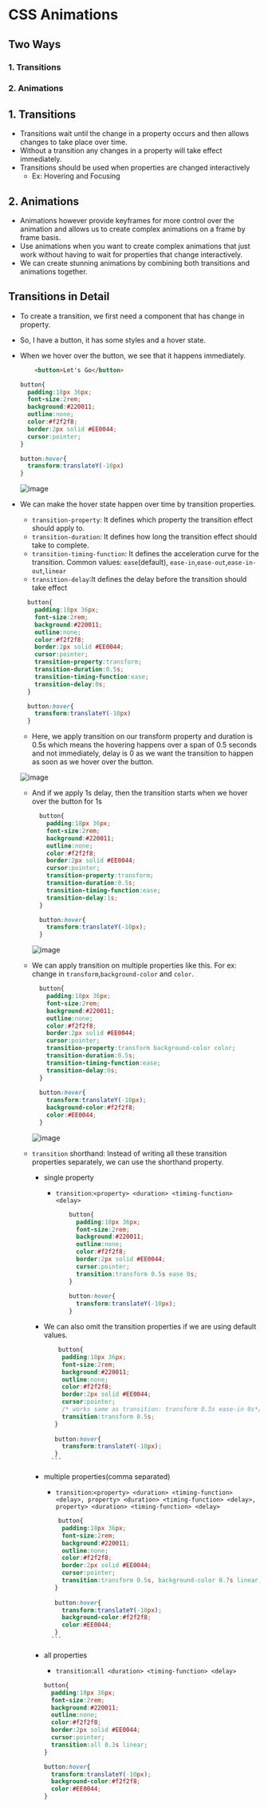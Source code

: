 # CSS Animations
## Two Ways
### 1. Transitions
### 2. Animations

## 1. Transitions

- Transitions wait until the change in a property occurs and then allows changes to take place over time.
- Without a transition any changes in a property will take effect immediately.
- Transitions should be used when properties are changed interactively
	- Ex: Hovering and Focusing

## 2. Animations
- Animations however provide keyframes for more control over the animation and allows us to create complex animations on a frame by frame basis.
- Use animations when you want to create complex animations that just work without having to wait for properties that change interactively.
- We can create stunning animations by combining both transitions and animations together.

## Transitions in Detail
- To create a transition, we first need a component that has change in property.
- So, I have a button, it has some styles and a hover state.
- When we hover over the button, we see that it happens immediately.
  ```html
	  <button>Let's Go</button>
	```

	```css
	button{
	  padding:18px 36px;
	  font-size:2rem;
	  background:#220011;
	  outline:none;
	  color:#f2f2f8;
	  border:2px solid #EE0044;
	  cursor:pointer;
	}

	button:hover{
	  transform:translateY(-10px)
	}
	```
	
	
  ![image](images/1.gif)
- We can make the hover state happen over time by transition properties.
	- `transition-property`: It defines which property the transition effect should apply to.
	- `transition-duration`: It defines how long the transition effect should take to complete.
	- `transition-timing-function`: It defines the acceleration curve for the transition. Common values: `ease`(default), `ease-in`,`ease-out`,`ease-in-out`,`linear`
	- `transition-delay`:It defines the delay before the transition should take effect
  ```css
    button{
	  padding:18px 36px;
	  font-size:2rem;
	  background:#220011;
	  outline:none;
	  color:#f2f2f8;
	  border:2px solid #EE0044;
	  cursor:pointer;
	  transition-property:transform;
	  transition-duration:0.5s;
	  transition-timing-function:ease;
	  transition-delay:0s;
	}

	button:hover{
	  transform:translateY(-10px)
	}  
	```
	- Here, we apply transition on our transform property and duration is 0.5s which means the hovering happens over a span of 0.5 seconds and not immediately, delay is 0 as we want the transition to happen as soon as we hover over the button.

     ![image](images/2.gif)
     
	- And if we apply 1s delay, then the transition starts when we hover over the button for 1s
	  ```css
		button{
		  padding:18px 36px;
		  font-size:2rem;
		  background:#220011;
		  outline:none;
		  color:#f2f2f8;
		  border:2px solid #EE0044;
		  cursor:pointer;
		  transition-property:transform;
		  transition-duration:0.5s;
		  transition-timing-function:ease;
		  transition-delay:1s;
		}

		button:hover{
		  transform:translateY(-10px);
		}
		```
	  
	  ![image](images/3.gif)
	  	  
	- We can apply transition on multiple properties like this. For ex: change in `transform`,`background-color` and `color`.
	  ```css
	    button{
		  padding:18px 36px;
		  font-size:2rem;
		  background:#220011;
		  outline:none;
		  color:#f2f2f8;
		  border:2px solid #EE0044;
		  cursor:pointer;
		  transition-property:transform background-color color;
		  transition-duration:0.5s;
		  transition-timing-function:ease;
		  transition-delay:0s;
		}
		
		button:hover{
		  transform:translateY(-10px);
		  background-color:#f2f2f8;
		  color:#EE0044;
		}
		```
	  
	  ![image](images/4.gif)
	- `transition` shorthand: Instead of writing all these transition properties separately, we can use the shorthand property.
		- single property
			- `transition`:`<property> <duration> <timing-function> <delay>`
			 ```css
					button{
					  padding:18px 36px;
					  font-size:2rem;
					  background:#220011;
					  outline:none;
					  color:#f2f2f8;
					  border:2px solid #EE0044;
					  cursor:pointer;
					  transition:transform 0.5s ease 0s;
					}
					
					button:hover{
					  transform:translateY(-10px);
					}	
			```

		- We can also omit the transition properties if we are using default values.

			 ```css
				 button{
				  padding:18px 36px;
				  font-size:2rem;
				  background:#220011;
				  outline:none;
				  color:#f2f2f8;
				  border:2px solid #EE0044;
				  cursor:pointer;
				  /* works same as transition: transform 0.5s ease-in 0s*/
				  transition:transform 0.5s; 
				}
				
				button:hover{
				  transform:translateY(-10px);
				}
			   ```
		- multiple properties(comma separated)
			- `transition`:`<property> <duration> <timing-function> <delay>, property> <duration> <timing-function> <delay>, property> <duration> <timing-function> <delay>`
			 ```css
				 button{
				  padding:18px 36px;
				  font-size:2rem;
				  background:#220011;
				  outline:none;
				  color:#f2f2f8;
				  border:2px solid #EE0044;
				  cursor:pointer;
				  transition:transform 0.5s, background-color 0.7s linear, color    0.1s ease-out; 
				}
				
				button:hover{
				  transform:translateY(-10px);
				  background-color:#f2f2f8;
				  color:#EE0044;
				}
			   ```
		- all properties
			- `transition`:`all <duration> <timing-function> <delay>`
			```css
			button{
			  padding:18px 36px;
			  font-size:2rem;
			  background:#220011;
			  outline:none;
			  color:#f2f2f8;
			  border:2px solid #EE0044;
			  cursor:pointer;
			  transition:all 0.3s linear;
			}
			
			button:hover{
			  transform:translateY(-10px);
			  background-color:#f2f2f8;
			  color:#EE0044;
			}
		   ```